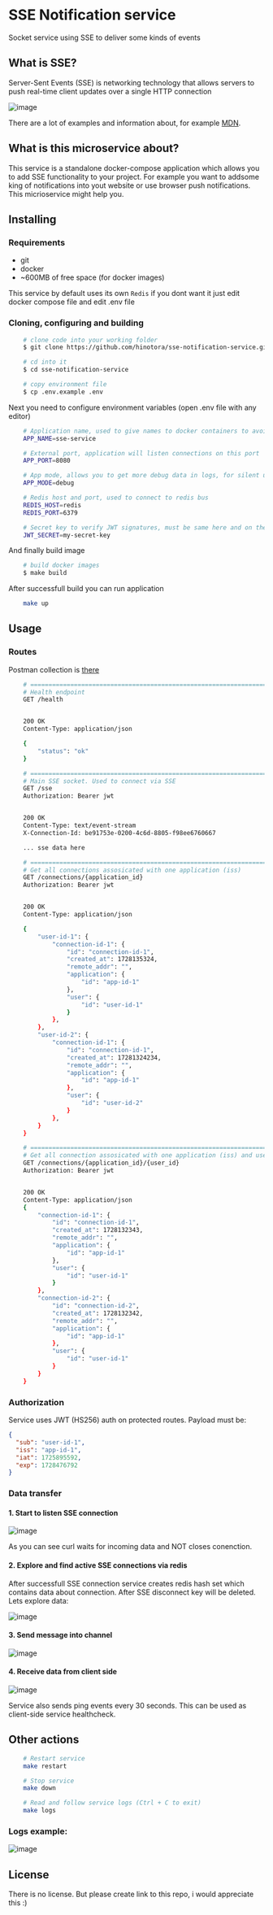 # SSE Notification service

Socket service using SSE to deliver some kinds of events

## What is SSE?

Server-Sent Events (SSE) is networking technology that allows servers to push real-time client updates over a single HTTP connection

![image](https://bunnyacademy.b-cdn.net/What-is-SSE-Server-Sent-Events-and-how-do-they-work.svg)

There are a lot of examples and information about, for example [MDN](https://developer.mozilla.org/en-US/docs/Web/API/Server-sent_events/Using_server-sent_events).


## What is this microservice about?

This service is a standalone docker-compose application which allows you to add SSE functionality to your project. For example you want to addsome king of notifications into yout website or use browser push notifications. This micrioservice might help you.

## Installing

### Requirements

- git
- docker 
- ~600MB of free space (for docker images)

This service by default uses its own `Redis` if you dont want it just edit docker compose file and edit .env file

### Cloning, configuring and building

```bash
    # clone code into your working folder
    $ git clone https://github.com/hinotora/sse-notification-service.git

    # cd into it
    $ cd sse-notification-service

    # copy environment file
    $ cp .env.example .env
```

Next you need to configure environment variables (open .env file with any editor)

```bash
    # Application name, used to give names to docker containers to avoid collisions, may be whatever you want
    APP_NAME=sse-service 

    # External port, application will listen connections on this port
    APP_PORT=8080

    # App mode, allows you to get more debug data in logs, for silent use `production`
    APP_MODE=debug

    # Redis host and port, used to connect to redis bus
    REDIS_HOST=redis
    REDIS_PORT=6379

    # Secret key to verify JWT signatures, must be same here and on the issuser service (for example auth service)
    JWT_SECRET=my-secret-key
```

And finally build image

```bash
    # build docker images
    $ make build
```

After successfull build you can run application

```bash
    make up
```

## Usage

### Routes

Postman collection is [there](docs/examples/sse_notification_service.postman_collection.json)

```bash
    # =======================================================================
    # Health endpoint
    GET /health


    200 OK
    Content-Type: application/json

    {
        "status": "ok"
    }

    # =======================================================================
    # Main SSE socket. Used to connect via SSE
    GET /sse
    Authorization: Bearer jwt


    200 OK
    Content-Type: text/event-stream
    X-Connection-Id: be91753e-0200-4c6d-8805-f98ee6760667

    ... sse data here

    # =======================================================================
    # Get all connections assosicated with one application (iss)
    GET /connections/{application_id}
    Authorization: Bearer jwt


    200 OK
    Content-Type: application/json

    {
        "user-id-1": {
            "connection-id-1": {
                "id": "connection-id-1",
                "created_at": 1728135324,
                "remote_addr": "",
                "application": {
                    "id": "app-id-1"
                },
                "user": {
                    "id": "user-id-1"
                }
            },
        },
        "user-id-2": {
            "connection-id-1": {
                "id": "connection-id-1",
                "created_at": 17281324234,
                "remote_addr": "",
                "application": {
                    "id": "app-id-1"
                },
                "user": {
                    "id": "user-id-2"
                }
            },
        }
    }

    # =======================================================================
    # Get all connection assosicated with one application (iss) and user (sub)
    GET /connections/{application_id}/{user_id}
    Authorization: Bearer jwt


    200 OK
    Content-Type: application/json
    {
        "connection-id-1": {
            "id": "connection-id-1",
            "created_at": 1728132343,
            "remote_addr": "",
            "application": {
                "id": "app-id-1"
            },
            "user": {
                "id": "user-id-1"
            }
        },
        "connection-id-2": {
            "id": "connection-id-2",
            "created_at": 1728132342,
            "remote_addr": "",
            "application": {
                "id": "app-id-1"
            },
            "user": {
                "id": "user-id-1"
            }
        }
    }
```

### Authorization

Service uses JWT (HS256) auth on protected routes. Payload must be:

```json
{
  "sub": "user-id-1",
  "iss": "app-id-1",
  "iat": 1725895592,
  "exp": 1728476792
}

```

### Data transfer

#### 1. Start to listen SSE connection 

![image](docs/examples/images/im1.png)

As you can see curl waits for incoming data and NOT closes conenction.

#### 2. Explore and find active SSE connections via redis

After successfull SSE connection service creates redis hash set which contains data about connection. After SSE disconnect key will be deleted. Lets explore data:

![image](docs/examples/images/im2.png)

#### 3. Send message into channel

![image](docs/examples/images/im3.png)

#### 4. Receive data from client side

![image](docs/examples/images/im4.png)

Service also sends ping events every 30 seconds. This can be used as client-side service healthcheck.

## Other actions

```bash
    # Restart service
    make restart 

    # Stop service
    make down

    # Read and follow service logs (Ctrl + C to exit)
    make logs
```

### Logs example:

![image](docs/examples/images/im5.png)


## License

There is no license. But please create link to this repo, i would appreciate this :)